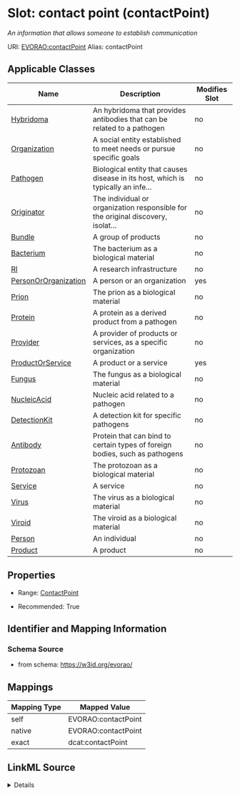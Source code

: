 

# Slot: contact point (contactPoint) 


_An information that allows someone to establish communication_





URI: [EVORAO:contactPoint](https://w3id.org/evorao/contactPoint)
Alias: contactPoint

<!-- no inheritance hierarchy -->





## Applicable Classes

| Name | Description | Modifies Slot |
| --- | --- | --- |
| [Hybridoma](Hybridoma.md) | An hybridoma that provides antibodies that can be related to a pathogen |  no  |
| [Organization](Organization.md) | A social entity established to meet needs or pursue specific goals |  no  |
| [Pathogen](Pathogen.md) | Biological entity that causes disease in its host, which is typically an infe... |  no  |
| [Originator](Originator.md) | The individual or organization responsible for the original discovery, isolat... |  no  |
| [Bundle](Bundle.md) | A group of products |  no  |
| [Bacterium](Bacterium.md) | The bacterium as a biological material |  no  |
| [RI](RI.md) | A research infrastructure |  no  |
| [PersonOrOrganization](PersonOrOrganization.md) | A person or an organization |  yes  |
| [Prion](Prion.md) | The prion as a biological material |  no  |
| [Protein](Protein.md) | A protein as a derived product from a pathogen |  no  |
| [Provider](Provider.md) | A provider of products or services, as a specific organization |  no  |
| [ProductOrService](ProductOrService.md) | A product or a service |  yes  |
| [Fungus](Fungus.md) | The fungus as a biological material |  no  |
| [NucleicAcid](NucleicAcid.md) | Nucleic acid related to a pathogen |  no  |
| [DetectionKit](DetectionKit.md) | A detection kit for specific pathogens |  no  |
| [Antibody](Antibody.md) | Protein that can bind to certain types of foreign bodies, such as pathogens |  no  |
| [Protozoan](Protozoan.md) | The protozoan as a biological material |  no  |
| [Service](Service.md) | A service |  no  |
| [Virus](Virus.md) | The virus as a biological material |  no  |
| [Viroid](Viroid.md) | The viroid as a biological material |  no  |
| [Person](Person.md) | An individual |  no  |
| [Product](Product.md) | A product |  no  |







## Properties

* Range: [ContactPoint](ContactPoint.md)

* Recommended: True





## Identifier and Mapping Information







### Schema Source


* from schema: https://w3id.org/evorao/




## Mappings

| Mapping Type | Mapped Value |
| ---  | ---  |
| self | EVORAO:contactPoint |
| native | EVORAO:contactPoint |
| exact | dcat:contactPoint |




## LinkML Source

<details>
```yaml
name: contactPoint
description: An information that allows someone to establish communication
title: contact point
from_schema: https://w3id.org/evorao/
exact_mappings:
- dcat:contactPoint
rank: 1000
alias: contactPoint
domain_of:
- PersonOrOrganization
- ProductOrService
range: ContactPoint
required: false
recommended: true
multivalued: false

```
</details>